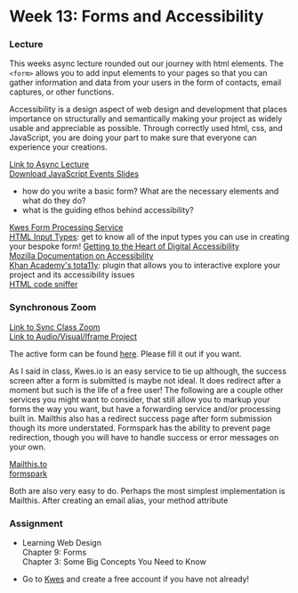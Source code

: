 # Week 13: Forms and Accessibility

### Lecture

This weeks async lecture rounded out our journey with html elements. The `<form>` allows you to add input elements to your pages so that you can gather information and data from your users in the form of contacts, email captures, or other functions.

Accessibility is a design aspect of web design and development that places importance on structurally and semantically making your project as widely usable and appreciable as possible. Through correctly used html, css, and JavaScript, you are doing your part to make sure that everyone can experience your creations.

[Link to Async Lecture](https://nyu.zoom.us/rec/play/UV-ncIsaQHJuWtuG4OVyECcQQe8JDakzWyz8sz_fB5_a9WSEm5ithRm7r-jGM3dtUuw8BAGYfzihBGiR.yQ2RgmC8ZMXk-QOHh)\
[Download JavaScript Events Slides](https://onetimeuser.github.io/intro-web-comp-principles/week-13/Week13-Accessibility_Forms.pdf)

- how do you write a basic form? What are the necessary elements and what do they do?
- what is the guiding ethos behind accessibility?

[Kwes Form Processing Service](https://kwes.io)\
[HTML Input Types](https://www.w3schools.com/html/html_form_input_types.asp): get to know all of the input types you can use in creating your bespoke form!
[Getting to the Heart of Digital Accessibility](https://alistapart.com/article/getting-to-the-heart-of-digital-accessibility/)\
[Mozilla Documentation on Accessibility](https://developer.mozilla.org/en-US/docs/Web/Accessibility)\
[Khan Academy's tota11y](https://khan.github.io/tota11y/): plugin that allows you to interactive explore your project and its accessibility issues\
[HTML code sniffer](http://squizlabs.github.io/HTML_CodeSniffer/)

### Synchronous Zoom

[Link to Sync Class Zoom](https://nyu.zoom.us/rec/play/4kLE0BnM8liVystsUjRXbC5B1bWZjD_gq3WoF-QkhSBkj6Pk_oCxpm_HRjJDEKTqWPck-pw8LvGwGTSZ.C8AkRof1mClmAKCn)\
[Link to Audio/Visual/Iframe Project](ttps://onetimeuser.github.io/intro-web-comp-principles/week-13/form.zip)

The active form can be found [here](https://cims.nyu.edu/~aston/form.html). Please fill it out if you want.

As I said in class, Kwes.io is an easy service to tie up although, the success screen after a form is submitted is maybe not ideal. It does redirect after a moment but such is the life of a free user! The following are a couple other services you might want to consider, that still allow you to markup your forms the way you want, but have a forwarding service and/or processing built in. Mailthis also has a redirect success page after form submission though its more understated. Formspark has the ability to prevent page redirection, though you will have to handle success or error messages on your own.

[Mailthis.to](mailthis.to)\
[formspark](formspark.io)

Both are also very easy to do. Perhaps the most simplest implementation is Mailthis. After creating an email alias, your method attribute

### Assignment

- Learning Web Design\
    Chapter 9: Forms\
    Chapter 3: Some Big Concepts You Need to Know

- Go to [Kwes](https://kwes.io/) and create a free account if you have not already!
